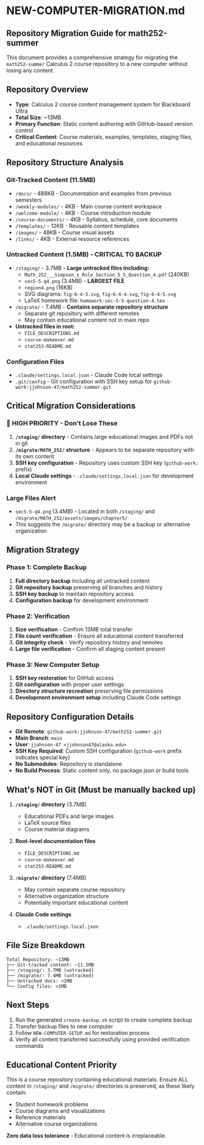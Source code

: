 # NEW-COMPUTER-MIGRATION.md

## Repository Migration Guide for math252-summer

This document provides a comprehensive strategy for migrating the `math252-summer` Calculus 2 course repository to a new computer without losing any content.

## Repository Overview

- **Type**: Calculus 2 course content management system for Blackboard Ultra
- **Total Size**: ~13MB
- **Primary Function**: Static content authoring with GitHub-based version control
- **Critical Content**: Course materials, examples, templates, staging files, and educational resources

## Repository Structure Analysis

### Git-Tracked Content (11.5MB)
- `/docs/` - 488KB - Documentation and examples from previous semesters
- `/weekly-modules/` - 4KB - Main course content workspace
- `/welcome-module/` - 4KB - Course introduction module
- `/course-documents/` - 4KB - Syllabus, schedule, core documents
- `/templates/` - 12KB - Reusable content templates
- `/images/` - 48KB - Course visual assets
- `/links/` - 4KB - External resource references

### Untracked Content (1.5MB) - **CRITICAL TO BACKUP**
- `/staging/` - 3.7MB - **Large untracked files including:**
  - `Math_252___Simpson_s_Rule_Section_5_5_Question_4.pdf` (240KB)
  - `sec5-5-q4.png` (3.4MB) - **LARGEST FILE**
  - `region4.png` (16KB)
  - SVG diagrams: `fig-6-4-3.svg`, `fig-6-4-4.svg`, `fig-6-4-5.svg`
  - LaTeX homework file: `homework-sec-5-5-question-4.tex`
- `/migrate/` - 7.4MB - **Contains separate repository structure**
  - Separate git repository with different remotes
  - May contain educational content not in main repo
- **Untracked files in root:**
  - `FILE_DESCRIPTIONS.md`
  - `course-makeover.md`  
  - `stat253-README.md`

### Configuration Files
- `.claude/settings.local.json` - Claude Code local settings
- `.git/config` - Git configuration with SSH key setup for `github-work:jjohnson-47/math252-summer.git`

## Critical Migration Considerations

### 🚨 HIGH PRIORITY - Don't Lose These
1. **`/staging/` directory** - Contains large educational images and PDFs not in git
2. **`/migrate/MATH_252/` structure** - Appears to be separate repository with its own content
3. **SSH key configuration** - Repository uses custom SSH key (`github-work:` prefix)
4. **Local Claude settings** - `.claude/settings.local.json` for development environment

### Large Files Alert
- `sec5-5-q4.png` (3.4MB) - Located in both `/staging/` and `/migrate/MATH_252/assets/images/chapter5/`
- This suggests the `/migrate/` directory may be a backup or alternative organization

## Migration Strategy

### Phase 1: Complete Backup
1. **Full directory backup** including all untracked content
2. **Git repository backup** preserving all branches and history
3. **SSH key backup** to maintain repository access
4. **Configuration backup** for development environment

### Phase 2: Verification
1. **Size verification** - Confirm 13MB total transfer
2. **File count verification** - Ensure all educational content transferred
3. **Git integrity check** - Verify repository history and remotes
4. **Large file verification** - Confirm all staging content present

### Phase 3: New Computer Setup
1. **SSH key restoration** for GitHub access
2. **Git configuration** with proper user settings
3. **Directory structure recreation** preserving file permissions
4. **Development environment setup** including Claude Code settings

## Repository Configuration Details

- **Git Remote**: `github-work:jjohnson-47/math252-summer.git`
- **Main Branch**: `main`
- **User**: `jjohnson-47 <jjohnson47@alaska.edu>`
- **SSH Key Required**: Custom SSH configuration (`github-work` prefix indicates special key)
- **No Submodules**: Repository is standalone
- **No Build Process**: Static content only, no package.json or build tools

## What's NOT in Git (Must be manually backed up)

1. **`/staging/` directory** (3.7MB)
   - Educational PDFs and large images
   - LaTeX source files
   - Course material diagrams

2. **Root-level documentation files**
   - `FILE_DESCRIPTIONS.md`
   - `course-makeover.md`
   - `stat253-README.md`

3. **`/migrate/` directory** (7.4MB)
   - May contain separate course repository
   - Alternative organization structure
   - Potentially important educational content

4. **Claude Code settings**
   - `.claude/settings.local.json`

## File Size Breakdown

```
Total Repository: ~13MB
├── Git-tracked content: ~11.5MB
├── /staging/: 3.7MB (untracked)
├── /migrate/: 7.4MB (untracked)
├── Untracked docs: <1MB
└── Config files: <1MB
```

## Next Steps

1. Run the generated `create-backup.sh` script to create complete backup
2. Transfer backup files to new computer
3. Follow `NEW-COMPUTER-SETUP.md` for restoration process
4. Verify all content transferred successfully using provided verification commands

## Educational Content Priority

This is a course repository containing educational materials. Ensure ALL content in `/staging/` and `/migrate/` directories is preserved, as these likely contain:
- Student homework problems
- Course diagrams and visualizations  
- Reference materials
- Alternative course organizations

**Zero data loss tolerance** - Educational content is irreplaceable.